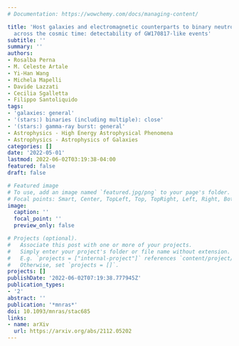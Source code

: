 ```yaml
---
# Documentation: https://wowchemy.com/docs/managing-content/

title: 'Host galaxies and electromagnetic counterparts to binary neutron star mergers
  across the cosmic time: detectability of GW170817-like events'
subtitle: ''
summary: ''
authors:
- Rosalba Perna
- M. Celeste Artale
- Yi-Han Wang
- Michela Mapelli
- Davide Lazzati
- Cecilia Sgalletta
- Filippo Santoliquido
tags:
- 'galaxies: general'
- '(stars:) binaries (including multiple): close'
- '(stars:) gamma-ray burst: general'
- Astrophysics - High Energy Astrophysical Phenomena
- Astrophysics - Astrophysics of Galaxies
categories: []
date: '2022-05-01'
lastmod: 2022-06-02T03:19:38-04:00
featured: false
draft: false

# Featured image
# To use, add an image named `featured.jpg/png` to your page's folder.
# Focal points: Smart, Center, TopLeft, Top, TopRight, Left, Right, BottomLeft, Bottom, BottomRight.
image:
  caption: ''
  focal_point: ''
  preview_only: false

# Projects (optional).
#   Associate this post with one or more of your projects.
#   Simply enter your project's folder or file name without extension.
#   E.g. `projects = ["internal-project"]` references `content/project/deep-learning/index.md`.
#   Otherwise, set `projects = []`.
projects: []
publishDate: '2022-06-02T07:19:38.777945Z'
publication_types:
- '2'
abstract: ''
publication: '*mnras*'
doi: 10.1093/mnras/stac685
links:
- name: arXiv
  url: https://arxiv.org/abs/2112.05202
---
```

